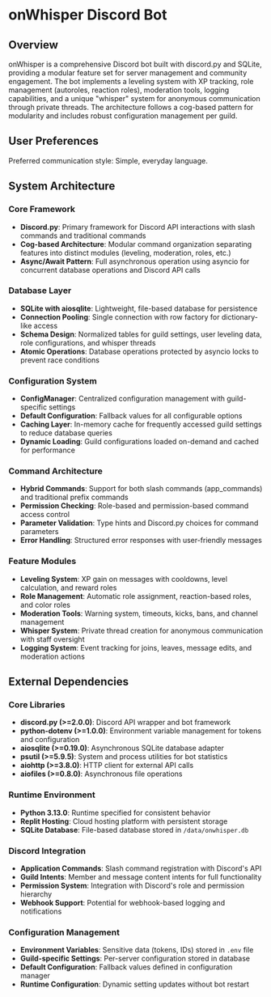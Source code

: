 # onWhisper Discord Bot

## Overview

onWhisper is a comprehensive Discord bot built with discord.py and SQLite, providing a modular feature set for server management and community engagement. The bot implements a leveling system with XP tracking, role management (autoroles, reaction roles), moderation tools, logging capabilities, and a unique "whisper" system for anonymous communication through private threads. The architecture follows a cog-based pattern for modularity and includes robust configuration management per guild.

## User Preferences

Preferred communication style: Simple, everyday language.

## System Architecture

### Core Framework
- **Discord.py**: Primary framework for Discord API interactions with slash commands and traditional commands
- **Cog-based Architecture**: Modular command organization separating features into distinct modules (leveling, moderation, roles, etc.)
- **Async/Await Pattern**: Full asynchronous operation using asyncio for concurrent database operations and Discord API calls

### Database Layer
- **SQLite with aiosqlite**: Lightweight, file-based database for persistence
- **Connection Pooling**: Single connection with row factory for dictionary-like access
- **Schema Design**: Normalized tables for guild settings, user leveling data, role configurations, and whisper threads
- **Atomic Operations**: Database operations protected by asyncio locks to prevent race conditions

### Configuration System
- **ConfigManager**: Centralized configuration management with guild-specific settings
- **Default Configuration**: Fallback values for all configurable options
- **Caching Layer**: In-memory cache for frequently accessed guild settings to reduce database queries
- **Dynamic Loading**: Guild configurations loaded on-demand and cached for performance

### Command Architecture
- **Hybrid Commands**: Support for both slash commands (app_commands) and traditional prefix commands
- **Permission Checking**: Role-based and permission-based command access control
- **Parameter Validation**: Type hints and Discord.py choices for command parameters
- **Error Handling**: Structured error responses with user-friendly messages

### Feature Modules
- **Leveling System**: XP gain on messages with cooldowns, level calculation, and reward roles
- **Role Management**: Automatic role assignment, reaction-based roles, and color roles
- **Moderation Tools**: Warning system, timeouts, kicks, bans, and channel management
- **Whisper System**: Private thread creation for anonymous communication with staff oversight
- **Logging System**: Event tracking for joins, leaves, message edits, and moderation actions

## External Dependencies

### Core Libraries
- **discord.py (>=2.0.0)**: Discord API wrapper and bot framework
- **python-dotenv (>=1.0.0)**: Environment variable management for tokens and configuration
- **aiosqlite (>=0.19.0)**: Asynchronous SQLite database adapter
- **psutil (>=5.9.5)**: System and process utilities for bot statistics
- **aiohttp (>=3.8.0)**: HTTP client for external API calls
- **aiofiles (>=0.8.0)**: Asynchronous file operations

### Runtime Environment
- **Python 3.13.0**: Runtime specified for consistent behavior
- **Replit Hosting**: Cloud hosting platform with persistent storage
- **SQLite Database**: File-based database stored in `/data/onwhisper.db`

### Discord Integration
- **Application Commands**: Slash command registration with Discord's API
- **Guild Intents**: Member and message content intents for full functionality
- **Permission System**: Integration with Discord's role and permission hierarchy
- **Webhook Support**: Potential for webhook-based logging and notifications

### Configuration Management
- **Environment Variables**: Sensitive data (tokens, IDs) stored in `.env` file
- **Guild-specific Settings**: Per-server configuration stored in database
- **Default Configuration**: Fallback values defined in configuration manager
- **Runtime Configuration**: Dynamic setting updates without bot restart